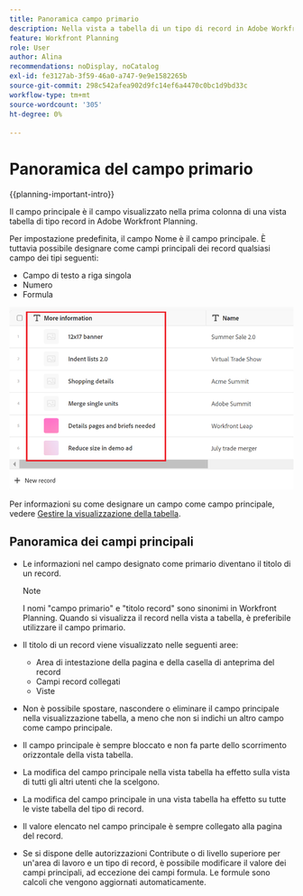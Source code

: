 ```yaml
---
title: Panoramica campo primario
description: Nella vista a tabella di un tipo di record in Adobe Workfront Planning, è possibile designare un campo di testo, numero o formula a riga singola come campo principale. Il campo principale diventa il titolo dei record di quel tipo.
feature: Workfront Planning
role: User
author: Alina
recommendations: noDisplay, noCatalog
exl-id: fe3127ab-3f59-46a0-a747-9e9e1582265b
source-git-commit: 298c542afea902d9fc14ef6a4470c0bc1d9bd33c
workflow-type: tm+mt
source-wordcount: '305'
ht-degree: 0%

---
```



# Panoramica del campo primario

<!--<span class="preview">The highlighted information on this page refers to functionality not yet generally available. It is available only in the Preview environment for all customers. After the monthly releases to Production, the same features are also available in the Production environment for customers who enabled fast releases. </span>   

<span class="preview">For information about fast releases, see [Enable or disable fast releases for your organization](/help/quicksilver/administration-and-setup/set-up-workfront/configure-system-defaults/enable-fast-release-process.md). </span>-->

{{planning-important-intro}}

Il campo principale è il campo visualizzato nella prima colonna di una vista tabella di tipo record in Adobe Workfront Planning.

Per impostazione predefinita, il campo Nome è il campo principale. È tuttavia possibile designare come campi principali dei record qualsiasi campo dei tipi seguenti:

* Campo di testo a riga singola
* Numero
* Formula

![Evidenziato un altro campo di testo come campo primario](assets/another-text-field-as-a-primary-field-highlighted.png)

Per informazioni su come designare un campo come campo principale, vedere [Gestire la visualizzazione della tabella](/help/quicksilver/planning/views/manage-the-table-view.md).

## Panoramica dei campi principali

* Le informazioni nel campo designato come primario diventano il titolo di un record.

  >[!NOTE]
  >
  >    I nomi &quot;campo primario&quot; e &quot;titolo record&quot; sono sinonimi in Workfront Planning. Quando si visualizza il record nella vista a tabella, è preferibile utilizzare il campo primario.


* Il titolo di un record viene visualizzato nelle seguenti aree:

   * Area di intestazione della pagina e della casella di anteprima del record
   * Campi record collegati
   * Viste
* Non è possibile spostare, nascondere o eliminare il campo principale nella visualizzazione tabella, a meno che non si indichi un altro campo come campo principale.
* Il campo principale è sempre bloccato e non fa parte dello scorrimento orizzontale della vista tabella.
* La modifica del campo principale nella vista tabella ha effetto sulla vista di tutti gli altri utenti che la scelgono.
* La modifica del campo principale in una vista tabella ha effetto su tutte le viste tabella del tipo di record.
* Il valore elencato nel campo principale è sempre collegato alla pagina del record.
* Se si dispone delle autorizzazioni Contribute o di livello superiore per un&#39;area di lavoro e un tipo di record, è possibile modificare il valore dei campi principali, ad eccezione dei campi formula. Le formule sono calcoli che vengono aggiornati automaticamente.

